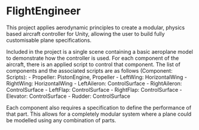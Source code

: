 # FlightEngineer
This project applies aerodynamic principles to create a modular, physics based aircraft controller for Unity, allowing the user to build fully customisable plane specifications.

Included in the project is a single scene containing a basic aeroplane model to demonstrate how the controller is used. For each component of the aircraft, there is an applied
script to control that component. The list of components and the associated scripts are as follows (Component: Scripts):
     - Propeller: PistonEngine, Propeller
     - LeftWing: HorizontalWing
     - RightWing: HorizontalWing
     - LeftAileron: ControlSurface
     - RightAileron: ControlSurface
     - LeftFlap: ControlSurface
     - RightFlap: ControlSurface
     - Elevator: ControlSurface
     - Rudder: ControlSurface
     
Each component also requires a specification to define the performance of that part. This allows for a completely modular system where a plane could be modelled using any
combination of parts.
